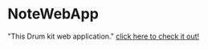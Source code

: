# NoteWebApp
"This Drum kit web application."
[click here to check it out!](https://github.com/himanshuraj524/drumkit.github.io/blob/master/app.html)
